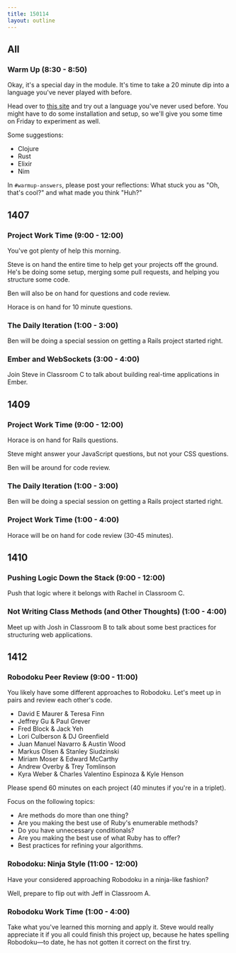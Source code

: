 ```yaml
---
title: 150114
layout: outline
---
```


## All

### Warm Up (8:30 - 8:50)

Okay, it's a special day in the module. It's time to take a 20 minute dip into a language you've never played with before.

Head over to [this site](http://learnxinyminutes.com/) and try out a language you've never used before. You might have to do some installation and setup, so we'll give you some time on Friday to experiment as well.

Some suggestions:

* Clojure
* Rust
* Elixir
* Nim

In `#warmup-answers`, please post your reflections: What stuck you as "Oh, that's cool?" and what made you think "Huh?"

## 1407

### Project Work Time (9:00 - 12:00)

You've got plenty of help this morning.

Steve is on hand the entire time to help get your projects off the ground. He's be doing some setup, merging some pull requests, and helping you structure some code.

Ben will also be on hand for questions and code review.

Horace is on hand for 10 minute questions.

### The Daily Iteration (1:00 - 3:00)

Ben will be doing a special session on getting a Rails project started right.

### Ember and WebSockets (3:00 - 4:00)

Join Steve in Classroom C to talk about building real-time applications in Ember.

## 1409

### Project Work Time (9:00 - 12:00)

Horace is on hand for Rails questions.

Steve might answer your JavaScript questions, but not your CSS questions.

Ben will be around for code review.

### The Daily Iteration (1:00 - 3:00)

Ben will be doing a special session on getting a Rails project started right.

### Project Work Time (1:00 - 4:00)

Horace will be on hand for code review (30-45 minutes).

## 1410

### Pushing Logic Down the Stack (9:00 - 12:00)

Push that logic where it belongs with Rachel in Classroom C.

### Not Writing Class Methods (and Other Thoughts) (1:00 - 4:00)

Meet up with Josh in Classroom B to talk about some best practices for structuring web applications.

## 1412

### Robodoku Peer Review (9:00 - 11:00)

You likely have some different approaches to Robodoku. Let's meet up in pairs and review each other's code.

* David E Maurer & Teresa Finn
* Jeffrey Gu & Paul Grever
* Fred Block & Jack Yeh
* Lori Culberson & DJ Greenfield
* Juan Manuel Navarro & Austin Wood
* Markus Olsen & Stanley Siudzinski
* Miriam Moser & Edward McCarthy
* Andrew Overby & Trey Tomlinson
* Kyra Weber & Charles Valentino Espinoza & Kyle Henson

Please spend 60 minutes on each project (40 minutes if you're in a triplet).

Focus on the following topics:

* Are methods do more than one thing?
* Are you making the best use of Ruby's enumerable methods?
* Do you have unnecessary conditionals?
* Are you making the best use of what Ruby has to offer?
* Best practices for refining your algorithms.

### Robodoku: Ninja Style (11:00 - 12:00)

Have your considered approaching Robodoku in a ninja-like fashion?

Well, prepare to flip out with Jeff in Classroom A.

### Robodoku Work Time (1:00 - 4:00)

Take what you've learned this morning and apply it. Steve would really appreciate it if you all could finish this project up, because he hates spelling Robodoku—to date, he has not gotten it correct on the first try.
